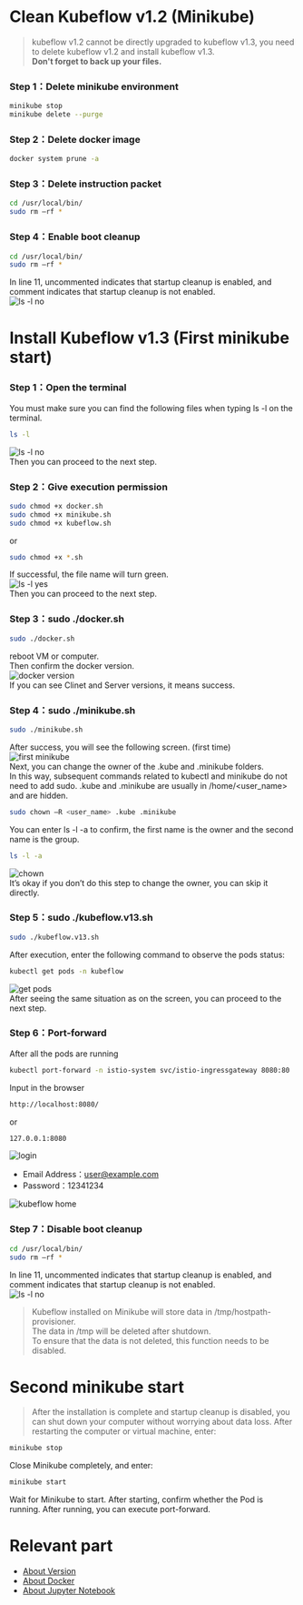 # Clean Kubeflow v1.2 (Minikube)
> kubeflow v1.2 cannot be directly upgraded to kubeflow v1.3, you need to delete kubeflow v1.2 and install kubeflow v1.3. \
> **Don't forget to back up your files.**

### Step 1：Delete minikube environment
```Bash
minikube stop
minikube delete --purge
```

### Step 2：Delete docker image
```Bash
docker system prune -a
```

### Step 3：Delete instruction packet
```Bash
cd /usr/local/bin/
sudo rm –rf *
```

### Step 4：Enable boot cleanup
```Bash
cd /usr/local/bin/
sudo rm –rf *
```
In line 11, uncommented indicates that startup cleanup is enabled, and comment indicates that startup cleanup is not enabled. \
<img src="https://github.com/WEICHINLIN/Kubeflow---Natural-Language-Processing/blob/main/4.%20Image/boot%20cleanup.png" alt="ls -l no"/><br/>

# Install Kubeflow v1.3 (First minikube start)

### Step 1：Open the terminal
You must make sure you can find the following files when typing ls -l on the terminal.
```Bash
ls -l
```
<img src="https://github.com/WEICHINLIN/Kubeflow---Natural-Language-Processing/blob/main/4.%20Image/ls%20-l%20no.png" alt="ls -l no"/><br/>
Then you can proceed to the next step.

### Step 2：Give execution permission
```Bash
sudo chmod +x docker.sh
sudo chmod +x minikube.sh
sudo chmod +x kubeflow.sh
```
or
```Bash
sudo chmod +x *.sh
```
If successful, the file name will turn green. \
<img src="https://github.com/WEICHINLIN/Kubeflow---Natural-Language-Processing/blob/main/4.%20Image/ls%20-l%20yes.png" alt="ls -l yes"/><br/>
Then you can proceed to the next step.

### Step 3：sudo ./docker.sh
```Bash
sudo ./docker.sh
```
reboot VM or computer. \
Then confirm the docker version. \
<img src="https://github.com/WEICHINLIN/Kubeflow---Natural-Language-Processing/blob/main/4.%20Image/docker%20version.png" alt="docker version"/><br/>
If you can see Clinet and Server versions, it means success.

### Step 4：sudo ./minikube.sh
```Bash
sudo ./minikube.sh
```
After success, you will see the following screen. (first time)\
<img src="https://github.com/WEICHINLIN/Kubeflow---Natural-Language-Processing/blob/main/4.%20Image/first%20minikube.png" alt="first minikube"/><br/>
Next, you can change the owner of the .kube and .minikube folders. \
In this way, subsequent commands related to kubectl and minikube do not need to add sudo.
.kube and .minikube are usually in /home/<user_name> and are hidden.
```Bash
sudo chown –R <user_name> .kube .minikube
```
You can enter ls -l -a to confirm, the first name is the owner and the second name is the group.
```Bash
ls -l -a
```
<img src="https://github.com/WEICHINLIN/Kubeflow---Natural-Language-Processing/blob/main/4.%20Image/chown.png" alt="chown"/><br/>
It’s okay if you don’t do this step to change the owner, you can skip it directly.

### Step 5：sudo ./kubeflow.v13.sh
```Bash
sudo ./kubeflow.v13.sh
```
After execution, enter the following command to observe the pods status:
```Bash
kubectl get pods -n kubeflow
```
<img src="https://github.com/WEICHINLIN/Kubeflow---Natural-Language-Processing/blob/main/4.%20Image/get%20pods.png" alt="get pods"/><br/>
After seeing the same situation as on the screen, you can proceed to the next step.

### Step 6：Port-forward
After all the pods are running
```Bash
kubectl port-forward -n istio-system svc/istio-ingressgateway 8080:80
```
Input in the browser
```Bash
http://localhost:8080/
```
or
```Bash
127.0.0.1:8080
```
<img src="https://github.com/WEICHINLIN/Kubeflow---Natural-Language-Processing/blob/main/4.%20Image/login.png" alt="login"/><br/>
* Email Address：user@example.com
* Password：12341234

<img src="https://github.com/WEICHINLIN/Kubeflow---Natural-Language-Processing/blob/main/4.%20Image/kubeflow%20home.png" alt="kubeflow home"/><br/>

### Step 7：Disable boot cleanup
```Bash
cd /usr/local/bin/
sudo rm –rf *
```
In line 11, uncommented indicates that startup cleanup is enabled, and comment indicates that startup cleanup is not enabled. \
<img src="https://github.com/WEICHINLIN/Kubeflow---Natural-Language-Processing/blob/main/4.%20Image/boot%20cleanup%20up.png" alt="ls -l no"/><br/>
> Kubeflow installed on Minikube will store data in /tmp/hostpath-provisioner. \
> The data in /tmp will be deleted after shutdown. \
> To ensure that the data is not deleted, this function needs to be disabled.

# Second minikube start
> After the installation is complete and startup cleanup is disabled, you can shut down your computer without worrying about data loss.
After restarting the computer or virtual machine, enter:
```Bash
minikube stop
```
Close Minikube completely, and enter:
```Bash
minikube start
```
Wait for Minikube to start.
After starting, confirm whether the Pod is running. After running, you can execute port-forward.

# Relevant part

* [About Version](https://github.com/WEICHINLIN/Kubeflow---Natural-Language-Processing/blob/main/README.md)
* [About Docker](https://github.com/WEICHINLIN/Kubeflow---Natural-Language-Processing/blob/main/2.%20Docker/Docker.md)
* [About Jupyter Notebook](https://github.com/WEICHINLIN/Kubeflow---Natural-Language-Processing/blob/main/3.%20Jupyter%20Notebook/Jupyter%20Notebook.md)
